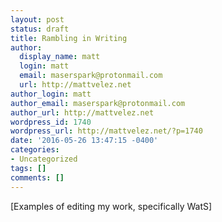 ```yaml
---
layout: post
status: draft
title: Rambling in Writing
author:
  display_name: matt
  login: matt
  email: maserspark@protonmail.com
  url: http://mattvelez.net
author_login: matt
author_email: maserspark@protonmail.com
author_url: http://mattvelez.net
wordpress_id: 1740
wordpress_url: http://mattvelez.net/?p=1740
date: '2016-05-26 13:47:15 -0400'
categories:
- Uncategorized
tags: []
comments: []
---
```

[Examples of editing my work, specifically WatS]
